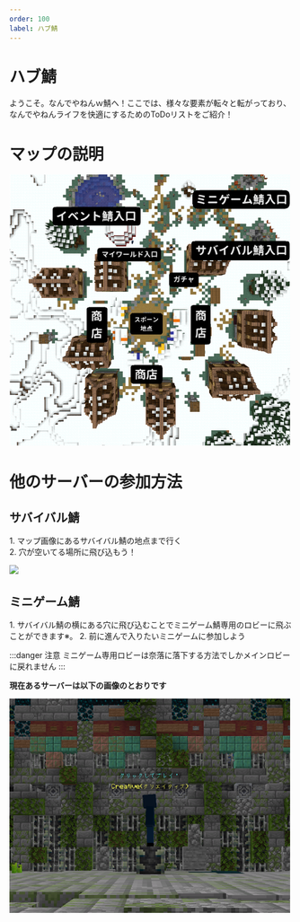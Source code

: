 ```yaml
---
order: 100
label: ハブ鯖
---
```


# ハブ鯖
ようこそ。なんでやねんｗ鯖へ！ここでは、様々な要素が転々と転がっており、なんでやねんライフを快適にするためのToDoリストをご紹介！
# マップの説明
<img src="/image/lobby-map1.png" width="500">

# 他のサーバーの参加方法
## サバイバル鯖
1\. マップ画像にあるサバイバル鯖の地点まで行く  
2\. 穴が空いてる場所に飛び込もう！  

<img src="/image/join-lobby1.gif" width="1000">

## ミニゲーム鯖
1\. サバイバル鯖の横にある穴に飛び込むことでミニゲーム鯖専用のロビーに飛ぶことができます※。
2\. 前に進んで入りたいミニゲームに参加しよう<br>

:::danger 注意
ミニゲーム専用ロビーは奈落に落下する方法でしかメインロビーに戻れません
:::  

**現在あるサーバーは以下の画像のとおりです**

<img src="/image/lobby2.png" width="500">

